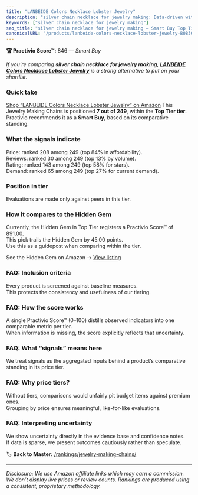 ```yaml
---
title: "LANBEIDE Colors Necklace Lobster Jewelry"
description: "silver chain necklace for jewelry making: Data-driven within Top Tier ranking using the Practivio Score™. Positioned by quality, value, demand, findability, mo…"
keywords: ["silver chain necklace for jewelry making"]
seo_title: "silver chain necklace for jewelry making — Smart Buy Top Tier (2025)"
canonicalURL: "/products/lanbeide-colors-necklace-lobster-jewelry-B083QGB6JZ/"
---
```


**🏆 Practivio Score™:** 846 — _Smart Buy_


*If you're comparing **silver chain necklace for jewelry making**, **[LANBEIDE Colors Necklace Lobster Jewelry](https://www.amazon.com/dp/B083QGB6JZ?tag=practivio-20)** is a strong alternative to put on your shortlist.*
### Quick take
[Shop “LANBEIDE Colors Necklace Lobster Jewelry” on Amazon](https://www.amazon.com/dp/B083QGB6JZ?tag=practivio-20)
This Jewelry Making Chains is positioned **7 out of 249**, within the **Top Tier tier**.  
Practivio recommends it as a **Smart Buy**, based on its comparative standing.

### What the signals indicate
Price: ranked 208 among 249 (top 84% in affordability).  
Reviews: ranked 30 among 249 (top 13% by volume).  
Rating: ranked 143 among 249 (top 58% for stars).  
Demand: ranked 65 among 249 (top 27% for current demand).

### Position in tier
Evaluations are made only against peers in this tier.

### How it compares to the Hidden Gem
Currently, the Hidden Gem in Top Tier registers a Practivio Score™ of 891.00.  
This pick trails the Hidden Gem by 45.00 points.  
Use this as a guidepost when comparing within the tier.  

See the Hidden Gem on Amazon → [View listing](https://www.amazon.com/dp/B07MCL5GQ3?tag=practivio-20)

### FAQ: Inclusion criteria
Every product is screened against baseline measures.  
This protects the consistency and usefulness of our tiering.

### FAQ: How the score works
A single Practivio Score™ (0–100) distills observed indicators into one comparable metric per tier.  
When information is missing, the score explicitly reflects that uncertainty.

### FAQ: What “signals” means here
We treat signals as the aggregated inputs behind a product’s comparative standing in its price tier.

### FAQ: Why price tiers?
Without tiers, comparisons would unfairly pit budget items against premium ones.  
Grouping by price ensures meaningful, like-for-like evaluations.

### FAQ: Interpreting uncertainty
We show uncertainty directly in the evidence base and confidence notes.  
If data is sparse, we present outcomes cautiously rather than speculate.


🏷️ **Back to Master:** [/rankings/jewelry-making-chains/](/rankings/jewelry-making-chains/)

---
_Disclosure: We use Amazon affiliate links which may earn a commission. We don’t display live prices or review counts. Rankings are produced using a consistent, proprietary methodology._
